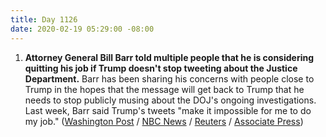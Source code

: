 ```yaml
---
title: Day 1126
date: 2020-02-19 05:29:00 -08:00
---
```


1. **Attorney General Bill Barr told multiple people that he is considering quitting his job if Trump doesn't stop tweeting about the Justice Department.** Barr has been sharing his concerns with people close to Trump in the hopes that the message will get back to Trump that he needs to stop publicly musing about the DOJ's ongoing investigations. Last week, Barr said Trump's tweets "make it impossible for me to do my job." ([Washington Post](https://www.washingtonpost.com/politics/trump-raises-possibility-of-suing-those-involved-in-prosecuting-roger-stone/2020/02/18/238279fc-5250-11ea-9e47-59804be1dcfb_story.html) / [NBC News](https://www.nbcnews.com/politics/justice-department/attorney-general-william-barr-said-have-considered-resigning-over-trump-n1138411) / [Reuters](https://www.reuters.com/article/us-usa-trump-barr-idUSKBN20C2EZ) / [Associate Press](https://apnews.com/fb62962eaa840c5a38aa59e9c9918a16))